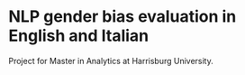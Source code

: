 # NLP gender bias evaluation in English and Italian 

Project for Master in Analytics at Harrisburg University. 
